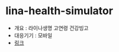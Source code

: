 # lina-health-simulator

- 개요 : 라이나생명 고연령 건강빙고
- 대응기기 : 모바일
- [링크](https://kei5693.github.io/work/portfolio/lina-health-simulator/#/)